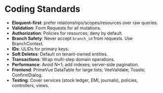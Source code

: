 # Coding Standards

- **Eloquent-first**: prefer relationships/scopes/resources over raw queries.
- **Validation**: Form Requests for all mutations.
- **Authorization**: Policies for resources; deny by default.
- **Branch Safety**: Never accept `branch_id` from requests. Use BranchContext.
- **IDs**: ULIDs for primary keys.
- **Soft Deletes**: Default on tenant-owned entities.
- **Transactions**: Wrap multi-step domain operations.
- **Performance**: Avoid N+1; add indexes; server-side pagination.
- **Frontend**: PrimeVue DataTable for large lists; VeeValidate; Toasts; ConfirmDialog.
- **Testing**: Cover services (stock ledger, EMI, journals), policies, controllers, views.
